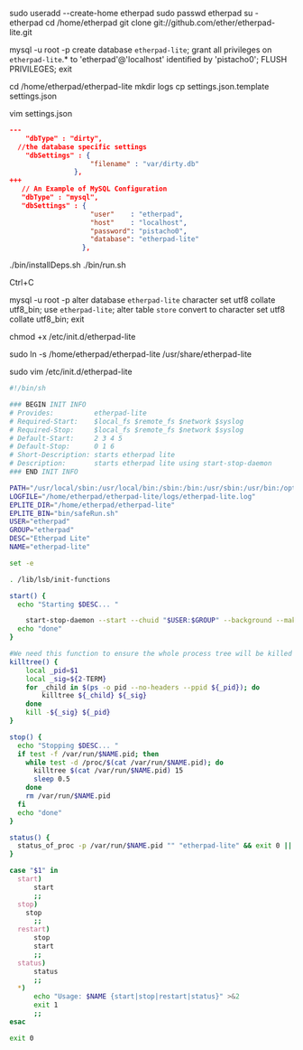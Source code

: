 

sudo useradd --create-home etherpad
sudo passwd etherpad
su - etherpad
cd /home/etherpad
git clone git://github.com/ether/etherpad-lite.git


mysql -u root -p
create database `etherpad-lite`;
grant all privileges on `etherpad-lite`.* to 'etherpad'@'localhost' identified by 'pistacho0';
FLUSH PRIVILEGES;
exit

cd /home/etherpad/etherpad-lite 
mkdir logs
cp settings.json.template settings.json

vim settings.json

```json
---
    "dbType" : "dirty",
  //the database specific settings
    "dbSettings" : {
                    "filename" : "var/dirty.db"
                },
+++
   // An Example of MySQL Configuration
   "dbType" : "mysql",
   "dbSettings" : {
                    "user"    : "etherpad",
                    "host"    : "localhost",
                    "password": "pistacho0",
                    "database": "etherpad-lite"
                  },
```

./bin/installDeps.sh
./bin/run.sh

Ctrl+C 

mysql -u root -p
alter database `etherpad-lite` character set utf8 collate utf8_bin;
use `etherpad-lite`;
alter table `store` convert to character set utf8 collate utf8_bin;
exit

chmod +x /etc/init.d/etherpad-lite

sudo ln -s /home/etherpad/etherpad-lite /usr/share/etherpad-lite

sudo vim /etc/init.d/etherpad-lite

```bash
#!/bin/sh

### BEGIN INIT INFO
# Provides:          etherpad-lite
# Required-Start:    $local_fs $remote_fs $network $syslog
# Required-Stop:     $local_fs $remote_fs $network $syslog
# Default-Start:     2 3 4 5
# Default-Stop:      0 1 6
# Short-Description: starts etherpad lite
# Description:       starts etherpad lite using start-stop-daemon
### END INIT INFO

PATH="/usr/local/sbin:/usr/local/bin:/sbin:/bin:/usr/sbin:/usr/bin:/opt/node/bin"
LOGFILE="/home/etherpad/etherpad-lite/logs/etherpad-lite.log" 
EPLITE_DIR="/home/etherpad/etherpad-lite"
EPLITE_BIN="bin/safeRun.sh"
USER="etherpad"
GROUP="etherpad"
DESC="Etherpad Lite"
NAME="etherpad-lite"

set -e

. /lib/lsb/init-functions

start() {
  echo "Starting $DESC... "

    start-stop-daemon --start --chuid "$USER:$GROUP" --background --make-pidfile --pidfile /var/run/$NAME.pid --exec $EPLITE_DIR/$EPLITE_BIN -- $LOGFILE || true
  echo "done"
}

#We need this function to ensure the whole process tree will be killed
killtree() {
    local _pid=$1
    local _sig=${2-TERM}
    for _child in $(ps -o pid --no-headers --ppid ${_pid}); do
        killtree ${_child} ${_sig}
    done
    kill -${_sig} ${_pid}
}

stop() {
  echo "Stopping $DESC... "
  if test -f /var/run/$NAME.pid; then
    while test -d /proc/$(cat /var/run/$NAME.pid); do
      killtree $(cat /var/run/$NAME.pid) 15
      sleep 0.5
    done
    rm /var/run/$NAME.pid
  fi
  echo "done"
}

status() {
  status_of_proc -p /var/run/$NAME.pid "" "etherpad-lite" && exit 0 || exit $?
}

case "$1" in
  start)
      start
      ;;
  stop)
    stop
      ;;
  restart)
      stop
      start
      ;;
  status)
      status
      ;;
  *)
      echo "Usage: $NAME {start|stop|restart|status}" >&2
      exit 1
      ;;
esac

exit 0
```
